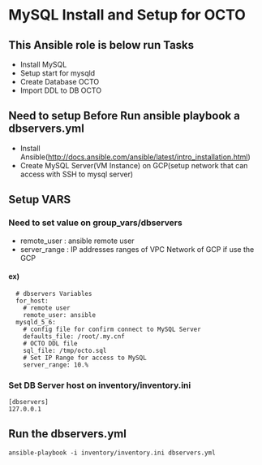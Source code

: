 # MySQL Install and Setup for OCTO

## This Ansible role is below run Tasks

- Install MySQL
- Setup start for mysqld
- Create Database OCTO
- Import DDL to DB OCTO

## Need to setup Before Run ansible playbook a dbservers.yml

- Install Ansible(http://docs.ansible.com/ansible/latest/intro_installation.html)
- Create MySQL Server(VM Instance) on GCP(setup network that can access with SSH to mysql server)

## Setup VARS

### Need to set value on group_vars/dbservers

- remote_user : ansible remote user
- server_range : IP addresses ranges of VPC Network of GCP if use the GCP

#### ex)

```~yml
  # dbservers Variables
  for_host:
    # remote user
    remote_user: ansible
  mysqld_5_6:
    # config file for confirm connect to MySQL Server
    defaults_file: /root/.my.cnf
    # OCTO DDL file
    sql_file: /tmp/octo.sql
    # Set IP Range for access to MySQL
    server_range: 10.%
```

### Set DB Server host on inventory/inventory.ini

```~ini
[dbservers]
127.0.0.1
```

## Run the dbservers.yml

```~yml
ansible-playbook -i inventory/inventory.ini dbservers.yml
```
